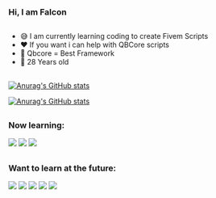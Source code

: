 ### Hi, I am Falcon

##

- 😅 I am currently learning coding to create Fivem Scripts
- ❤️ If you want i can help with QBCore scripts
- 🧡 Qbcore = Best Framework
- 🤏 28 Years old

##

[![Anurag's GitHub stats](https://github-readme-stats.vercel.app/api?username=lordfalcon22&show_icons=true&theme=dark)](https://github.com/anuraghazra/github-readme-stats)



[![Anurag's GitHub stats](https://github-readme-stats.vercel.app/api/top-langs/?username=lordfalcon22&layout=compact&langs_count=7&theme=dark)](https://github.com/anuraghazra/github-readme-stats)

##

### Now learning:

<div>
     <img src="https://img.shields.io/badge/Lua-2C2D72?style=for-the-badge&logo=lua&logoColor=white" />
     <img src="https://img.shields.io/badge/HTML5-E34F26?style=for-the-badge&logo=html5&logoColor=white" />
     <img src="https://img.shields.io/badge/CSS3-1572B6?style=for-the-badge&logo=css3&logoColor=white" />
</div>

##

### Want to learn at the future:

<div>
     <img src="https://img.shields.io/badge/Python-14354C?style=for-the-badge&logo=python&logoColor=white" />
     <img src="https://img.shields.io/badge/JavaScript-F7DF1E?style=for-the-badge&logo=javascript&logoColor=black" />
     <img src="https://img.shields.io/badge/Java-ED8B00?style=for-the-badge&logo=java&logoColor=white" />
     <img src="https://img.shields.io/badge/PHP-777BB4?style=for-the-badge&logo=php&logoColor=white" />
     <img src="https://img.shields.io/badge/MySQL-00000F?style=for-the-badge&logo=mysql&logoColor=white" />
</div>